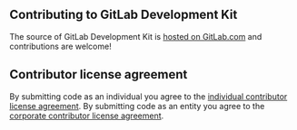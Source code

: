## Contributing to GitLab Development Kit

The source of GitLab Development Kit is [hosted on
GitLab.com](https://gitlab.com/gitlab-org/gitlab-development-kit/) and
contributions are welcome!

## Contributor license agreement

By submitting code as an individual you agree to the
[individual contributor license agreement](https://gitlab.com/gitlab-org/gitlab-ce/doc/legal/individual_contributor_license_agreement.md).
By submitting code as an entity you agree to the
[corporate contributor license agreement](https://gitlab.com/gitlab-org/gitlab-ce/doc/legal/corporate_contributor_license_agreement.md).
